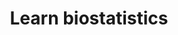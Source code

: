 ---
layout: collection
title: "Learn biostatistics"
permalink: /landing-biostatistics/
collection: biostatistics
sort_by: number
---